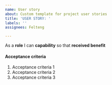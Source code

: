 ```yaml
---
name: User story
about: Custom template for project user stories
title: 'USER STORY: '
labels: ''
assignees: Felteng

---
```


As a **role** I can **capability** so that **received benefit**

#### Acceptance criteria

1. Acceptance criteria 1
2. Acceptance criteria 2
3. Acceptance criteria 3
